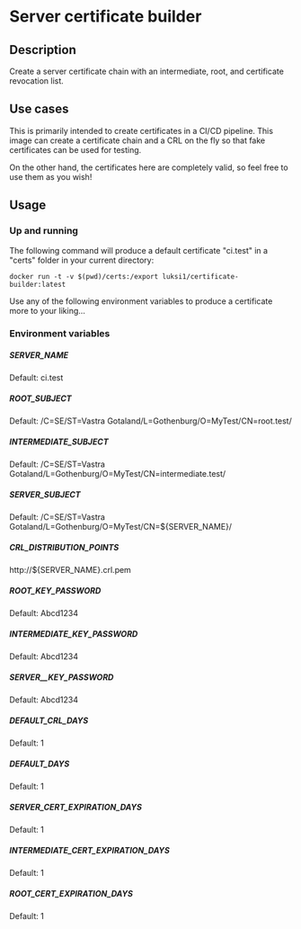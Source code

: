 # Server certificate builder

## Description

Create a server certificate chain with an intermediate, root, and certificate revocation list.

## Use cases

This is primarily intended to create certificates in a CI/CD pipeline. This image can create a certificate chain and a CRL on the fly so that fake certificates can be used for testing.

On the other hand, the certificates here are completely valid, so feel free to use them as you wish!

## Usage

### Up and running

The following command will produce a default certificate "ci.test" in a "certs" folder in your current directory:

```
docker run -t -v $(pwd)/certs:/export luksi1/certificate-builder:latest
```

Use any of the following environment variables to produce a certificate more to your liking...

### Environment variables

##### SERVER_NAME
Default: ci.test

##### ROOT_SUBJECT
Default: /C=SE/ST=Vastra Gotaland/L=Gothenburg/O=MyTest/CN=root.test/

##### INTERMEDIATE_SUBJECT
Default: /C=SE/ST=Vastra Gotaland/L=Gothenburg/O=MyTest/CN=intermediate.test/

##### SERVER_SUBJECT
Default: /C=SE/ST=Vastra Gotaland/L=Gothenburg/O=MyTest/CN=${SERVER_NAME}/

##### CRL_DISTRIBUTION_POINTS
http://${SERVER_NAME}.crl.pem

##### ROOT_KEY_PASSWORD
Default: Abcd1234

##### INTERMEDIATE_KEY_PASSWORD
Default: Abcd1234

##### SERVER__KEY_PASSWORD
Default: Abcd1234

##### DEFAULT_CRL_DAYS
Default: 1

##### DEFAULT_DAYS
Default: 1

##### SERVER_CERT_EXPIRATION_DAYS
Default: 1

##### INTERMEDIATE_CERT_EXPIRATION_DAYS
Default: 1

##### ROOT_CERT_EXPIRATION_DAYS
Default: 1

